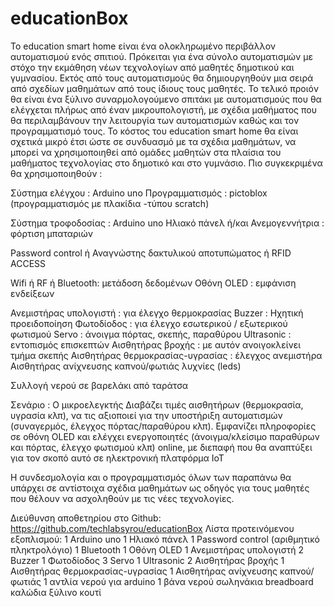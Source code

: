 # educationBox

Το education smart home είναι ένα ολοκληρωμένο περιβάλλον αυτοματισμού ενός σπιτιού.
Πρόκειται για ένα σύνολο αυτοματισμών με στόχο την εκμάθηση νέων τεχνολογίων από μαθητές δημοτικού και γυμνασίου.
Εκτός από τους αυτοματισμούς θα δημιουργηθούν μια σειρά από σχεδίων μαθημάτων από τους ίδιους τους μαθητές.
Το τελικό προιόν θα είναι ένα ξύλινο συναρμολογούμενο σπιτάκι με αυτοματισμούς που θα ελέγχεται πλήρως από έναν μικρουπολογιστή, με σχέδια μαθήματος που θα περιλαμβάνουν την λειτουργία των αυτοματισμών καθώς και τον προγραμματισμό τους.
Το κόστος του education smart home θα είναι σχετικά μικρό έτσι ώστε σε συνδυασμό με τα σχέδια μαθημάτων, να μπορεί να χρησιμοποιηθεί από ομάδες μαθητών στα πλαίσια του μαθήματος τεχνολογίας στο δημοτικό και στο γυμνάσιο.
Πιο συγκεκριμένα θα χρησιμοποιηθούν :

Σύστημα ελέγχου : Arduino uno
Προγραμματισμός : pictoblox (προγραμματισμός με πλακίδια -τύπου scratch)

Σύστημα τροφοδοσίας : Arduino uno
Ηλιακό πάνελ ή/και Ανεμογεννήτρια : φόρτιση μπαταριών

Password control ή Αναγνώστης δακτυλικού αποτυπώματος ή RFID ACCESS

Wifi ή RF ή Bluetooth: μετάδοση δεδομένων
Οθόνη OLED : εμφάνιση ενδείξεων

Ανεμιστήρας υπολογιστή : για έλεγχο θερμοκρασίας
Buzzer : Ηχητική προειδοποίηση
Φωτοδίοδος : για έλεγχο εσωτερικού / εξωτερικού φωτισμού
Servo : άνοιγμα πόρτας, σκεπής, παραθύρου
Ultrasonic : εντοπισμός επισκεπτών
Αισθητήρας βροχής : με αυτόν ανοιγοκλείνει τμήμα σκεπής
Αισθητήρας θερμοκρασίας-υγρασίας : έλεγχος ανεμιστήρα
Αισθητήρας ανίχνευσης καπνού/φωτιάς
λυχνίες (leds)

Συλλογή νερού σε βαρελάκι από ταράτσα

Σενάριο :
O μικροελεγκτής Διαβάζει τιμές αισθητήρων (θερμοκρασία, υγρασία κλπ), να τις αξιοποιεί για την υποστήριξη
αυτοματισμών (συναγερμός, έλεγχος πόρτας/παραθύρου κλπ). Εμφανίζει πληροφορίες σε οθόνη
OLED και ελέγχει ενεργοποιητές (άνοιγμα/κλείσιμο παραθύρων και πόρτας, έλεγχο φωτισμού κλπ)
online, με διεπαφή που θα αναπτύξει για τον σκοπό αυτό σε ηλεκτρονική πλατφόρμα IoT

Η συνδεσμολογία και ο προγραμματισμός όλων των παραπάνω θα υπάρχει σε αντίστοιχα σχέδια μαθημάτων ως οδηγός για τους μαθητές που θέλουν να ασχοληθούν με τις νέες τεχνολογίες.

Διεύθυνση αποθετηρίου στο Github:	https://github.com/techlabsyrou/educationBox
Λίστα προτεινόμενου εξοπλισμού:	1 Arduino uno
1 Ηλιακό πάνελ
1 Password control (αριθμητικό πληκτρολόγιο)
1 Bluetooth
1 Οθόνη OLED
1 Ανεμιστήρας υπολογιστή
2 Buzzer
1 Φωτοδίοδος
3 Servo
1 Ultrasonic
2 Αισθητήρας βροχής
1 Αισθητήρας θερμοκρασίας-υγρασίας
1 Αισθητήρας ανίχνευσης καπνού/φωτιάς
1 αντλία νερού για arduino
1 βάνα νερού
σωληνάκια
breadboard
καλώδια
ξύλινο κουτί
